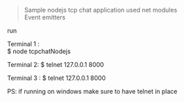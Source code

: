 > Sample nodejs tcp chat application
> used net modules       
> Event emitters 


run 

Terminal 1 :  
$ node tcpchatNodejs

Terminal 2: 
$ telnet 127.0.0.1 8000


Terminal 3 :
$ telnet 127.0.0.1 8000


PS: if running on windows make sure to have telnet in place
